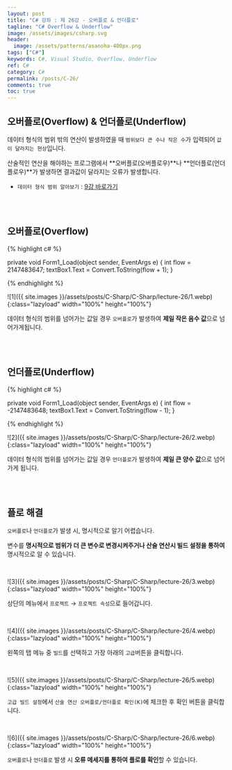 ```yaml
---
layout: post
title: "C# 강좌 : 제 26강 - 오버플로 & 언더플로"
tagline: "C# Overflow & Underflow"
image: /assets/images/csharp.svg
header:
  image: /assets/patterns/asanoha-400px.png
tags: ["C#"]
keywords: C#, Visual Studio, Overflow, Underflow
ref: C#
category: C#
permalink: /posts/C-26/
comments: true
toc: true
---
```


## 오버플로(Overflow) & 언더플로(Underflow)

데이터 형식의 범위 밖의 연산이 발생하였을 때 `범위보다 큰 수나 작은 수`가 입력되어 `값이 달라지는 현상`입니다.

산술적인 연산을 해야하는 프로그램에서 **오버플로(오버플로우)**나 **언더플로(언더플로우)**가 발생하면 결과값이 달라지는 오류가 발생합니다.

- `데이터 형식 범위 알아보기` : [9강 바로가기][9강]

<br>
<br>

## 오버플로(Overflow)

{% highlight c# %}

private void Form1_Load(object sender, EventArgs e)
{
    int flow = 2147483647;
    textBox1.Text = Convert.ToString(flow + 1);
}

{% endhighlight %}

![1]({{ site.images }}/assets/posts/C-Sharp/C-Sharp/lecture-26/1.webp){:class="lazyload" width="100%" height="100%"}

데이터 형식의 범위를 넘어가는 값일 경우 `오버플로`가 발생하여 **제일 작은 음수 값**으로 넘어가게됩니다.

<br>
<br>

## 언더플로(Underflow)

{% highlight c# %}

private void Form1_Load(object sender, EventArgs e)
{
    int flow = -2147483648;
    textBox1.Text = Convert.ToString(flow - 1);
}

{% endhighlight %}

![2]({{ site.images }}/assets/posts/C-Sharp/C-Sharp/lecture-26/2.webp){:class="lazyload" width="100%" height="100%"}

데이터 형식의 범위를 넘어가는 값일 경우 `언더플로`가 발생하여 **제일 큰 양수 값**으로 넘어가게 됩니다.

<br>
<br>

## 플로 해결

`오버플로`나 `언더플로`가 발생 시, 명시적으로 알기 어렵습니다.

변수를 **명시적으로 범위가 더 큰 변수로 변경시켜주거나 산술 연산시 빌드 설정을 통하여** 명시적으로 알 수 있습니다.

<br>

![3]({{ site.images }}/assets/posts/C-Sharp/C-Sharp/lecture-26/3.webp){:class="lazyload" width="100%" height="100%"}

상단의 메뉴에서 `프로젝트` → `프로젝트 속성`으로 들어갑니다.

<br>

![4]({{ site.images }}/assets/posts/C-Sharp/C-Sharp/lecture-26/4.webp){:class="lazyload" width="100%" height="100%"}

왼쪽의 탭 메뉴 중 `빌드`를 선택하고 가장 아래의 `고급`버튼을 클릭합니다.

<br>

![5]({{ site.images }}/assets/posts/C-Sharp/C-Sharp/lecture-26/5.webp){:class="lazyload" width="100%" height="100%"}

`고급 빌드 설정`에서 `산술 연산 오버플로/언더플로 확인(K)`에 체크한 후 확인 버튼을 클릭합니다.

<br>

![6]({{ site.images }}/assets/posts/C-Sharp/C-Sharp/lecture-26/6.webp){:class="lazyload" width="100%" height="100%"}

`오버플로`나 `언더플로` 발생 시 **오류 메세지를 통하여 플로를 확인**할 수 있습니다.

[9강]: https://076923.github.io/posts/C-9/
